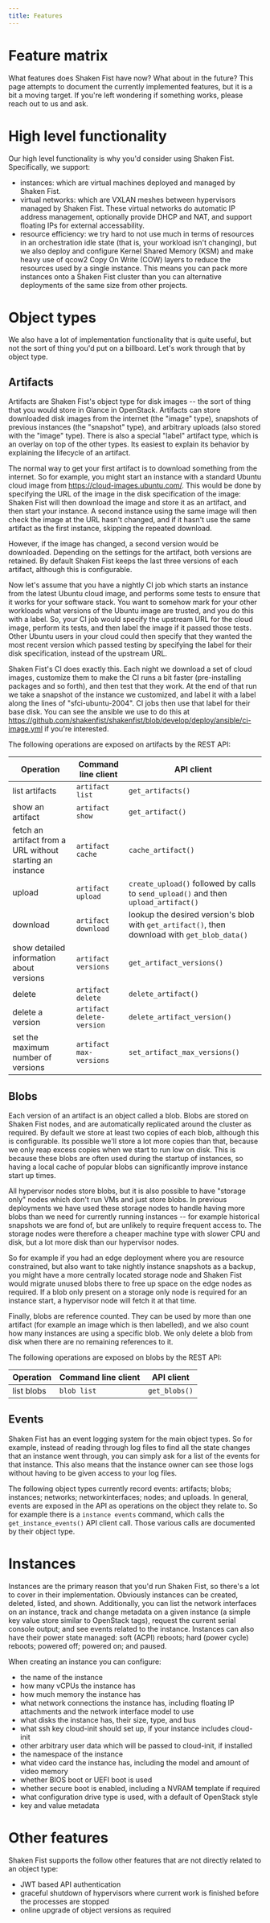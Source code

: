 ```yaml
---
title: Features
---
```

# Feature matrix

What features does Shaken Fist have now? What about in the future? This page attempts to document the currently implemented features, but it is a bit a moving target. If you're left wondering if something works, please reach out to us and ask.

# High level functionality

Our high level functionality is why you'd consider using Shaken Fist. Specifically, we support:

* instances: which are virtual machines deployed and managed by Shaken Fist.
* virtual networks: which are VXLAN meshes between hypervisors managed by Shaken Fist. These virtual networks do automatic IP address management, optionally provide DHCP and NAT, and support floating IPs for external accessability.
* resource efficiency: we try hard to not use much in terms of resources in an orchestration idle state (that is, your workload isn't changing), but we also deploy and configure Kernel Shared Memory (KSM) and make heavy use of qcow2 Copy On Write (COW) layers to reduce the resources used by a single instance. This means you can pack more instances onto a Shaken Fist cluster than you can alternative deployments of the same size from other projects.

# Object types

We also have a lot of implementation functionality that is quite useful, but not the sort of thing you'd put on a billboard. Let's work through that by object type.

## Artifacts

Artifacts are Shaken Fist's object type for disk images -- the sort of thing that you would store in Glance in OpenStack. Artifacts can store downloaded disk images from the internet (the "image" type), snapshots of previous instances (the "snapshot" type), and arbitrary uploads (also stored with the "image" type). There is also a special "label" artifact type, which is an overlay on top of the other types. Its easiest to explain its behavior by explaining the lifecycle of an artifact.

The normal way to get your first artifact is to download something from the internet. So for example, you might start an instance with a standard Ubuntu cloud image from https://cloud-images.ubuntu.com/. This would be done by specifying the URL of the image in the disk specification of the image: Shaken Fist will then download the image and store it as an artifact, and then start your instance. A second instance using the same image will then check the image at the URL hasn't changed, and if it hasn't use the same artifact as the first instance, skipping the repeated download.

However, if the image has changed, a second version would be downloaded. Depending on the settings for the artifact, both versions are retained. By default Shaken Fist keeps the last three versions of each artifact, although this is configurable.

Now let's assume that you have a nightly CI job which starts an instance from the latest Ubuntu cloud image, and performs some tests to ensure that it works for your software stack. You want to somehow mark for your other workloads what versions of the Ubuntu image are trusted, and you do this with a label. So, your CI job would specify the upstream URL for the cloud image, perform its tests, and then label the image if it passed those tests. Other Ubuntu users in your cloud could then specify that they wanted the most recent version which passed testing by specifying the label for their disk specification, instead of the upstream URL.

Shaken Fist's CI does exactly this. Each night we download a set of cloud images, customize them to make the CI runs a bit faster (pre-installing packages and so forth), and then test that they work. At the end of that run we take a snapshot of the instance we customized, and label it with a label along the lines of "sfci-ubuntu-2004". CI jobs then use that label for their base disk. You can see the ansible we use to do this at https://github.com/shakenfist/shakenfist/blob/develop/deploy/ansible/ci-image.yml if you're interested.

The following operations are exposed on artifacts by the REST API:

| Operation | Command line client | API client |
| --- | --- | --- |
| list artifacts | `artifact list` | `get_artifacts()` |
| show an artifact | `artifact show` | `get_artifact()` |
| fetch an artifact from a URL without starting an instance | `artifact cache` | `cache_artifact()` |
| upload | `artifact upload` | `create_upload()` followed by calls to `send_upload()` and then `upload_artifact()` |
| download | `artifact download` | lookup the desired version's blob with `get_artifact()`, then download with `get_blob_data()` |
| show detailed information about versions | `artifact versions` | `get_artifact_versions()` |
| delete | `artifact delete` | `delete_artifact()` |
| delete a version | `artifact delete-version` | `delete_artifact_version()` |
| set the maximum number of versions | `artifact max-versions` | `set_artifact_max_versions()` |

## Blobs

Each version of an artifact is an object called a blob. Blobs are stored on Shaken Fist nodes, and are automatically replicated around the cluster as required. By default we store at least two copies of each blob, although this is configurable. Its possible we'll store a lot more copies than that, because we only reap excess copies when we start to run low on disk. This is because these blobs are often used during the startup of instances, so having a local cache of popular blobs can significantly improve instance start up times.

All hypervisor nodes store blobs, but it is also possible to have "storage only" nodes which don't run VMs and just store blobs. In previous deployments we have used these storage nodes to handle having more blobs than we need for currently running instances -- for example historical snapshots we are fond of, but are unlikely to require frequent access to. The storage nodes were therefore a cheaper machine type with slower CPU and disk, but a lot more disk than our hypervisor nodes.

So for example if you had an edge deployment where you are resource constrained, but also want to take nightly instance snapshots as a backup, you might have a more centrally located storage node and Shaken Fist would migrate unused blobs there to free up space on the edge nodes as required. If a blob only present on a storage only node is required for an instance start, a hypervisor node will fetch it at that time.

Finally, blobs are reference counted. They can be used by more than one artifact (for example an image which is then labelled), and we also count how many instances are using a specific blob. We only delete a blob from disk when there are no remaining references to it.

The following operations are exposed on blobs by the REST API:

| Operation | Command line client | API client |
| --- | --- | --- |
| list blobs | `blob list` | `get_blobs()` |

## Events

Shaken Fist has an event logging system for the main object types. So for example, instead of reading through log files to find all the state changes that an instance went through, you can simply ask for a list of the events for that instance. This also means that the instance owner can see those logs without having to be given access to your log files.

The following object types currently record events: artifacts; blobs; instances; networks; networkinterfaces; nodes; and uploads. In general, events are exposed in the API as operations on the object they relate to. So for example there is a `instance events` command, which calls the `get_instance_events()` API client call. Those various calls are documented by their object type.

<!-- document common event format once it has been finalized -->

# Instances

Instances are the primary reason that you'd run Shaken Fist, so there's a lot to cover in their implementation. Obviously instances can be created, deleted, listed, and shown. Additionally, you can list the network interfaces on an instance, track and change metadata on a given instance (a simple key value store similar to OpenStack tags), request the current serial console output; and see events related to the instance. Instances can also have their power state managed: soft (ACPI) reboots; hard (power cycle) reboots; powered off; powered on; and paused.

When creating an instance you can configure:
* the name of the instance
* how many vCPUs the instance has
* how much memory the instance has
* what network connections the instance has, including floating IP attachments and the network interface model to use
* what disks the instance has, their size, type, and bus
* what ssh key cloud-init should set up, if your instance includes cloud-init
* other arbitrary user data which will be passed to cloud-init, if installed
* the namespace of the instance
* what video card the instance has, including the model and amount of video memory
* whether BIOS boot or UEFI boot is used
* whether secure boot is enabled, including a NVRAM template if required
* what configuration drive type is used, with a default of OpenStack style
* key and value metadata

# Other features

Shaken Fist supports the follow other features that are not directly related to an object type:

* JWT based API authentication
* graceful shutdown of hypervisors where current work is finished before the processes are stopped
* online upgrade of object versions as required


